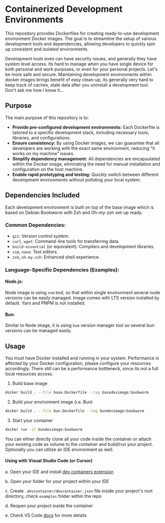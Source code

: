 # Containerized Development Environments

This repository provides Dockerfiles for creating ready-to-use development environment Docker images. The goal is to streamline the setup of various development tools and dependencies, allowing developers to quickly spin up consistent and isolated environments.

Development tools even can have security issues, and generally they have system level access. Its hard to manage when you have single device for both personal and work purposes, or even for your personal projects. Let's be more safe and secure. Maintaining development environments within docker images brings benefit of easy clean-up, its generally very hard to keep track of caches, stale data after you uninstall a development tool. Don't ask me how I know it...

## Purpose

The main purpose of this repository is to:
- **Provide pre-configured development environments:** Each Dockerfile is tailored to a specific development stack, including necessary tools, libraries, and configurations.
- **Ensure consistency:** By using Docker images, we can guarantee that all developers are working with the exact same environment, reducing "it works on my machine" issues.
- **Simplify dependency management:** All dependencies are encapsulated within the Docker image, eliminating the need for manual installation and configuration on the host machine.
- **Enable rapid prototyping and testing:** Quickly switch between different development environments without polluting your local system.

## Dependencies Included

Each development environment is built on top of the base image which is based on Debian Bookworm with Zsh and Oh-my-zsh
set-up ready.

### Common Dependencies:
- `git`: Version control system.
- `curl`, `wget`: Command-line tools for transferring data.
- `build-essential` (or equivalent): Compilers and development libraries.
- `vim`, `nano`: Text editors.
- `zsh`, `oh-my-zsh`: Enhanced shell experience.

### Language-Specific Dependencies (Examples):

#### Node.js:
Node image is using `nvm` tool, so that within single environment several node versions can be easily managed. Image comes with
LTS version installed by default. Yarn and PNPM is not installed.

#### Bun:
Similar to Node image, it is using `bum` version manager tool so several bun versions can be managed easily.

## Usage

You must have Docker installed and running in your system. Performance is affected by your Docker configuration, please configure your resources accordingly. There still can be a performance bottleneck, since its not a full local resources access.

1. Build base image

```sh
docker build . --file base.Dockerfile --tag basedevimage:bookworm
```

2. Build your environment image (i.e. Bun)

```sh
docker build . --file bun.Dockerfile --tag bundevimage:bookworm
```

3. Start your container

```sh
docker run -it bundevimage:bookworm
```

You can either directly clone all your code inside the container or attach your existing code as volume
to the container and build/run your project. Optionally you can utilize an IDE environment as well.

#### Using with Visual Studio Code (or Cursor)

a. Open your IDE and install [dev containers extension](https://marketplace.visualstudio.com/items?itemName=ms-vscode-remote.remote-containers)

b. Open your folder for your project within your IDE

c. Create `.devcontainer/devcontainer.json` file inside your project's root directory, check `examples` folder within the repo

d. Reopen your project inside the container

e. Check VS Code [docs](https://code.visualstudio.com/docs/devcontainers/create-dev-container) for more details